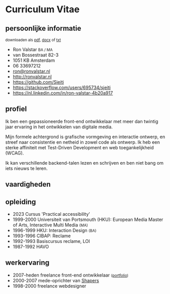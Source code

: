 <!--
  date: 2014-05-23
  modified: 2023-06-26
  slug: cv-nl
  type: page
  description: Ik ben een front-end ontwikkelaar met meer dan achttien jaar ervaring in grafisch ontwerp, interactie ontwerp en programmeren.
-->


# Curriculum Vitae
<div class="print-columns">
<div>

## persoonlijke informatie

<small class="pull-right" data-download>
    downloaden als 
    <a href="https://res.cloudinary.com/dn1rmdjs5/image/upload/v1569508867/rv/Curiculum-Vitae_Ron-Valstar_front-end-developer.pdf" download="Curiculum-Vitae_Ron-Valstar_front-end-developer.pdf">pdf</a>,
    <a data-download-word href="Curiculum-Vitae_Ron-Valstar_front-end-developer.docx" download="Curiculum-Vitae_Ron-Valstar_front-end-developer.docx">docx</a>
    of <a data-download-txt href="Curiculum-Vitae_Ron-Valstar_front-end-developer.md" download="Curiculum-Vitae_Ron-Valstar_front-end-developer.txt">txt</a>
</small>
<ul class="list-unstyled">
	<li>Ron Valstar <small>BA / MA</small></li>
	<li>van Bossestraat 82-3</li>
	<li>1051 KB Amsterdam</li>
	<li>06 33697212</li>
	<!--<li>geboren op 21-04-1974 in Apeldoorn</li>-->
	<li><a href="mailto:ron@ronvalstar.nl">ron@ronvalstar.nl</a></li>
	<li><a href="http://ronvalstar.nl">http://ronvalstar.nl</a></li>
	<li><a href="https://github.com/Sjeiti">https://github.com/Sjeiti</a></li>
	<li><a href="https://stackoverflow.com/users/695734/sjeiti">https://stackoverflow.com/users/695734/sjeiti</a></li>
	<li><a href="https://nl.linkedin.com/in/ron-valstar-4b20a917">https://nl.linkedin.com/in/ron-valstar-4b20a917</a></li>
</ul>

</div><div>


## profiel

Ik ben een gepassioneerde front-end ontwikkelaar met meer dan twintig jaar ervaring in het ontwikkelen van digitale media.

Mijn formele achtergrond is grafische vormgeving en interactie ontwerp, en streef naar consistentie en netheid in zowel code als ontwerp.
Ik heb een sterke affiniteit met Test-Driven Development en web toegankelijkheid (WCAG).

Ik kan verschillende backend-talen lezen en schrijven en ben niet bang om iets nieuws te leren.

</div>
</div>


## vaardigheden

<div 
    id="skillsWrapper"
    data-skills="html|css|javascript|react:4.75|angular:4.45|vue|tdd|cypress:5|jsdoc|design-system|ux:3.75|accessibility|storybook|scrum"
    data-associations='{
  "css": ["CSS3", "SASS", "LESS", "BEM"]  
}' 
>
</div>

<div class="print-columns"><div>

## opleiding

 - <time>2023</time> Cursus 'Practical accessibility'
 - <time>1999-2000</time> Universiteit van Portsmouth (HKU): European Media Master of Arts, Interactive Multi Media <small>(MA)</small>
 - <time>1996-1999</time> HKU: Interaction Design <small>(BA)</small>
 - <time>1993-1996</time> CIBAP: Reclame
 - <time>1992-1993</time> Basiscursus reclame, LOI
 - <time>1987-1992</time> HAVO

</div><div>

## werkervaring

 - <time>2007-heden</time> freelance front-end ontwikkelaar <small>([portfolio](https://ronvalstar.nl/projects))</small>
 - <time>2000-2007</time> mede-oprichter van [Shapers](http://www.shapers.nl/)
 - <time>1998-2000</time> freelance webdesigner

<!--
## cursussen
- <time>2023</time> Praktische Toegankelijkheid
- <time>2021</time> Omgaan met de zeis
- <time>2013</time> Basisvaardigheden lassen
- <time>1992-1993</time> Basiscursus reclame, LOI
-->

</div></div>


<div class="page-break"></div>
